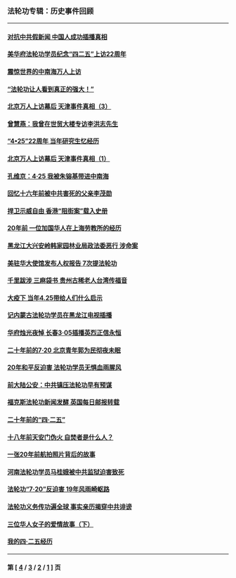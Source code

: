 ### 法轮功专辑：历史事件回顾
---
#### [对抗中共假新闻 中国人成功插播真相](../../pages/nf5793/n12910618.md?05092113) 
#### [美华府法轮功学员纪念“四二五”上访22周年](../../pages/nf5793/n12904445.md?05092113) 
#### [震惊世界的中南海万人上访](../../pages/nf5793/n12903976.md?05092113) 
#### [“法轮功让人看到真正的强大！”](../../pages/nf5793/n12903195.md?05092113) 
#### [北京万人上访幕后 天津事件真相（3）](../../pages/nf5793/n12902807.md?05092113) 
#### [曾慧燕：我曾在世贸大楼专访李洪志先生](../../pages/nf5793/n12898729.md?05092113) 
#### [“4•25”22周年 当年研究生忆经历](../../pages/nf5793/n12894152.md?05092113) 
#### [北京万人上访幕后 天津事件真相（1）](../../pages/nf5793/n12885174.md?05092113) 
#### [孔维京：4·25 我被朱镕基带进中南海](../../pages/nf5793/n12864987.md?05092113) 
#### [回忆十六年前被中共害死的父亲李茂勋](../../pages/nf5793/n12880270.md?05092113) 
#### [捍卫示威自由 香港“阻街案”载入史册](../../pages/nf5793/n12811245.md?05092113) 
#### [20年前 一位加国华人在上海劳教所的经历](../../pages/nf5793/n12707932.md?05092113) 
#### [黑龙江大兴安岭韩家园林业局政法委恶行 涉命案](../../pages/nf5793/n12622815.md?05092113) 
#### [美驻华大使馆发布人权报告 7次提法轮功](../../pages/nf5793/n12520541.md?05092113) 
#### [千里跋涉 三麻袋书 贵州古稀老人台湾传福音](../../pages/nf5793/n12198750.md?05092113) 
#### [大疫下 当年4.25带给人们什么启示](../../pages/nf5793/n12058565.md?05092113) 
#### [记内蒙古法轮功学员在黑龙江电视插播](../../pages/nf5793/n11699194.md?05092113) 
#### [华府烛光夜悼 长春3·05插播英烈正信永恒](../../pages/nf5793/n11397432.md?05092113) 
#### [二十年前的7·20 北京青年郭为民彻夜未眠](../../pages/nf5793/n11354195.md?05092113) 
#### [20年和平反迫害 法轮功学员无惧血雨腥风](../../pages/nf5793/n11348279.md?05092113) 
#### [前大陆公安：中共镇压法轮功早有预谋](../../pages/nf5793/n11352168.md?05092113) 
#### [福克斯法轮功新闻发酵  英国每日邮报转载](../../pages/nf5793/n11285952.md?05092113) 
#### [二十年前的“四·二五”](../../pages/nf5793/n11207639.md?05092113) 
#### [十八年前天安门伪火 自焚者是什么人？](../../pages/nf5793/n10996556.md?05092113) 
#### [一张20年前航拍照片背后的故事](../../pages/nf5793/n10693797.md?05092113) 
#### [河南法轮功学员马桂娥被中共监狱迫害致死](../../pages/nf5793/n10684974.md?05092113) 
#### [法轮功“7‧20”反迫害 19年风雨崎岖路](../../pages/nf5793/n10570834.md?05092113) 
#### [法轮功义务传功遍全球 事实亲历揭穿中共诽谤](../../pages/nf5793/n10581061.md?05092113) 
#### [三位华人女子的爱情故事（下）](../../pages/nf5793/n10435541.md?05092113) 
#### [我的四·二五经历](../../pages/nf5793/n10347081.md?05092113) 

---
#### 第 [ [4](./4.md?05092113) / [3](./3.md?05092113) / [2](./2.md?05092113) / [1](./1.md?05092113) ] 页
